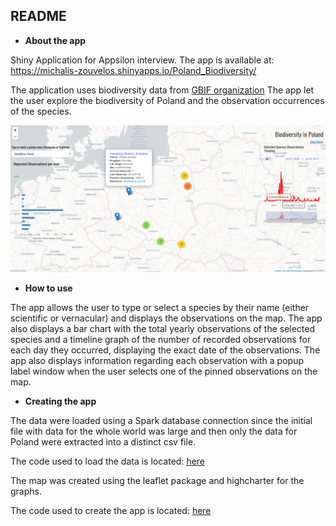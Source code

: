 ## README

- **About the app**

Shiny Application for Appsilon interview. The app is available at: https://michalis-zouvelos.shinyapps.io/Poland_Biodiversity/

The application uses biodiversity data from [GBIF organization](https://www.gbif.org/occurrence/search?dataset_key=8a863029-f435-446a-821e-275f4f641165)
The app let the user explore the biodiversity of Poland and the observation occurrences of the species.

![App Image](app_image.png)


- **How to use**

The app allows the user to type or select a species by their name (either scientific or vernacular) and displays the observations on the map. The app also displays a bar chart with the total yearly observations of the selected species and a timeline graph of the number of recorded observations for each day they occurred, displaying the exact date of the observations. The app also displays information regarding each observation with a popup label window when the user selects one of the pinned observations on the map.

- **Creating the app**

The data were loaded using a Spark database connection since the initial file with data for the whole world
was large and then only the data for Poland were extracted into a distinct csv file.

The code used to load the data is located: [here](https://github.com/mzouvelos/Poland_biodiversity_appsilon/blob/main/R/Load.R)


The map was created using the leaflet package and highcharter for the graphs.

The code used to create the app is located: [here](https://github.com/mzouvelos/Poland_biodiversity_appsilon/blob/main/R/app.R)